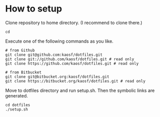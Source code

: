 # How to setup

Clone repository to home directory. (I recommend to clone there.)

```
cd
```

Execute one of the following commands as you like.

```
# from Github
git clone git@github.com:kaosf/dotfiles.git
git clone git://github.com/kaosf/dotfiles.git # read only
git clone https://github.com/kaosf/dotfiles.git # read only

# from Bitbucket
git clone git@bitbucket.org:kaosf/dotfiles.git
git clone https://bitbucket.org/kaosf/dotfiles.git # read only
```

Move to dotfiles directory and run setup.sh. Then the symbolic links are generated.

```
cd dotfiles
./setup.sh
```
